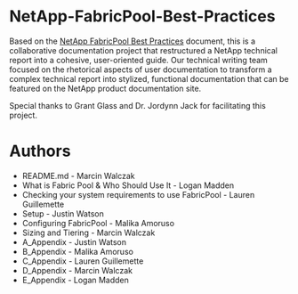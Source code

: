 # NetApp-FabricPool-Best-Practices
Based on the [NetApp FabricPool Best Practices](https://www.netapp.com/pdf.html?item=/media/17239-tr-4598.pdf) document, this is a collaborative documentation project that restructured a NetApp technical report into a cohesive, user-oriented guide. Our technical writing team focused on the rhetorical aspects of user documentation to transform a complex technical report into stylized, functional documentation that can be featured on the NetApp product documentation site. 

Special thanks to Grant Glass and Dr. Jordynn Jack for facilitating this project. 

# Authors
- README.md - Marcin Walczak
- What is Fabric Pool & Who Should Use It - Logan Madden
- Checking your system requirements to use FabricPool - Lauren Guillemette
- Setup - Justin Watson
- Configuring FabricPool - Malika Amoruso
- Sizing and Tiering - Marcin Walczak
- A_Appendix - Justin Watson
- B_Appendix - Malika Amoruso 
- C_Appendix - Lauren Guillemette
- D_Appendix - Marcin Walczak
- E_Appendix - Logan Madden
